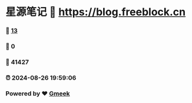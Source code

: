 # 星源笔记 :link: https://blog.freeblock.cn 
### :page_facing_up: [13](https://blog.freeblock.cn/tag.html) 
### :speech_balloon: 0 
### :hibiscus: 41427 
### :alarm_clock: 2024-08-26 19:59:06 
### Powered by :heart: [Gmeek](https://github.com/Meekdai/Gmeek)
